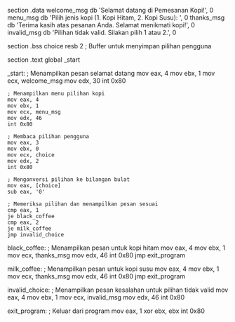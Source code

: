 section .data
    welcome_msg db 'Selamat datang di Pemesanan Kopi!', 0
    menu_msg db 'Pilih jenis kopi (1. Kopi Hitam, 2. Kopi Susu): ', 0
    thanks_msg db 'Terima kasih atas pesanan Anda. Selamat menikmati kopi!', 0
    invalid_msg db 'Pilihan tidak valid. Silakan pilih 1 atau 2.', 0

section .bss
    choice resb 2 ; Buffer untuk menyimpan pilihan pengguna

section .text
    global _start

_start:
    ; Menampilkan pesan selamat datang
    mov eax, 4
    mov ebx, 1
    mov ecx, welcome_msg
    mov edx, 30
    int 0x80

    ; Menampilkan menu pilihan kopi
    mov eax, 4
    mov ebx, 1
    mov ecx, menu_msg
    mov edx, 46
    int 0x80

    ; Membaca pilihan pengguna
    mov eax, 3
    mov ebx, 0
    mov ecx, choice
    mov edx, 2
    int 0x80

    ; Mengonversi pilihan ke bilangan bulat
    mov eax, [choice]
    sub eax, '0'

    ; Memeriksa pilihan dan menampilkan pesan sesuai
    cmp eax, 1
    je black_coffee
    cmp eax, 2
    je milk_coffee
    jmp invalid_choice

black_coffee:
    ; Menampilkan pesan untuk kopi hitam
    mov eax, 4
    mov ebx, 1
    mov ecx, thanks_msg
    mov edx, 46
    int 0x80
    jmp exit_program

milk_coffee:
    ; Menampilkan pesan untuk kopi susu
    mov eax, 4
    mov ebx, 1
    mov ecx, thanks_msg
    mov edx, 46
    int 0x80
    jmp exit_program

invalid_choice:
    ; Menampilkan pesan kesalahan untuk pilihan tidak valid
    mov eax, 4
    mov ebx, 1
    mov ecx, invalid_msg
    mov edx, 46
    int 0x80

exit_program:
    ; Keluar dari program
    mov eax, 1
    xor ebx, ebx
    int 0x80
